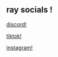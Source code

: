 ## **ray socials !**

<a href="https://discord.com/invite/brb" target="_blank">discord!</a> 

<a href="https://tiktok.com/@xray2rich" target="_blank">tiktok!</a> 

<a href="https://instagram.com/rczxy" target="_blank">instagram!</a>
